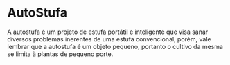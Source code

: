 # AutoStufa
A autostufa é um projeto de estufa portátil e inteligente que visa sanar diversos problemas inerentes de uma estufa convencional, porém, vale lembrar que a autostufa é um objeto pequeno, portanto o cultivo da mesma se limita à plantas de pequeno porte.

